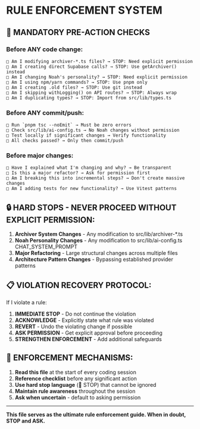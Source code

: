 # RULE ENFORCEMENT SYSTEM

## 🛑 MANDATORY PRE-ACTION CHECKS

### Before ANY code change:
```
□ Am I modifying archiver-*.ts files? → STOP: Need explicit permission
□ Am I creating direct Supabase calls? → STOP: Use getArchiver() instead
□ Am I changing Noah's personality? → STOP: Need explicit permission  
□ Am I using npm/yarn commands? → STOP: Use pnpm only
□ Am I creating .old files? → STOP: Use git instead
□ Am I skipping withLogging() on API routes? → STOP: Always wrap
□ Am I duplicating types? → STOP: Import from src/lib/types.ts
```

### Before ANY commit/push:
```
□ Run `pnpm tsc --noEmit` → Must be zero errors
□ Check src/lib/ai-config.ts → No Noah changes without permission
□ Test locally if significant changes → Verify functionality
□ All checks passed? → Only then commit/push
```

### Before major changes:
```
□ Have I explained what I'm changing and why? → Be transparent
□ Is this a major refactor? → Ask for permission first
□ Am I breaking this into incremental steps? → Don't create massive changes
□ Am I adding tests for new functionality? → Use Vitest patterns
```

## 🔒 HARD STOPS - NEVER PROCEED WITHOUT EXPLICIT PERMISSION:

1. **Archiver System Changes** - Any modification to src/lib/archiver-*.ts
2. **Noah Personality Changes** - Any modification to src/lib/ai-config.ts CHAT_SYSTEM_PROMPT
3. **Major Refactoring** - Large structural changes across multiple files
4. **Architecture Pattern Changes** - Bypassing established provider patterns

## 📋 VIOLATION RECOVERY PROTOCOL:

If I violate a rule:
1. **IMMEDIATE STOP** - Do not continue the violation
2. **ACKNOWLEDGE** - Explicitly state what rule was violated
3. **REVERT** - Undo the violating change if possible
4. **ASK PERMISSION** - Get explicit approval before proceeding
5. **STRENGTHEN ENFORCEMENT** - Add additional safeguards

## 🎯 ENFORCEMENT MECHANISMS:

1. **Read this file** at the start of every coding session
2. **Reference checklist** before any significant action
3. **Use hard stop language** (🛑 STOP) that cannot be ignored
4. **Maintain rule awareness** throughout the session
5. **Ask when uncertain** - default to asking permission

---
**This file serves as the ultimate rule enforcement guide. When in doubt, STOP and ASK.**
